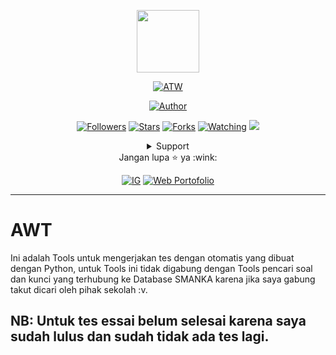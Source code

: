 <p align="center">
<img src="https://nizar.tech/favicon/logo.png" width="100"/>
</p>
<p align="center">
<a href="#"><img title="ATW" src="https://img.shields.io/badge/AWT-blueviolet?style=for-the-badge"></a>
</p>
<p align="center">
<a href="https://github.com/nizariyf"><img title="Author" src="https://img.shields.io/badge/AUTHOR-NIZAR-orange.svg?style=for-the-badge&logo=github"></a>
</p>
<p align="center">
<a href="https://github.com/nizariyf/followers"><img title="Followers" src="https://img.shields.io/github/followers/nizariyf?color=blue&style=flat-square"></a>
<a href="https://github.com/nizariyf/AWT/stargazers/"><img title="Stars" src="https://img.shields.io/github/stars/nizariyf/AWT?color=red&style=flat-square"></a>
<a href="https://github.com/nizariyf/AWT/network/members"><img title="Forks" src="https://img.shields.io/github/forks/nizariyf/AWT?color=red&style=flat-square"></a>
<a href="https://github.com/nizariyf/AWT/watchers"><img title="Watching" src="https://img.shields.io/github/watchers/nizariyf/AWT?label=Watchers&color=blue&style=flat-square"></a>
<a href="https://hits.seeyoufarm.com"><img src="https://hits.seeyoufarm.com/api/count/incr/badge.svg?url=https%3A%2F%2Fgithub.com%2Fnizariyf%2FAWT&count_bg=%2379C83D&title_bg=%23555555&icon=probot.svg&icon_color=%2300FF6D&title=hits&edge_flat=false"/></a>
</p>
<div align="center">
 <details>
  <summary>Support</summary>
  <p align="center">
   <a href="https://trakteer.id/nizariyf" target="_blank"><img title="Trakteer" src="https://img.shields.io/badge/Trakteer-red?style=for-the-badge"></a>
   <a href="https://paypal.me/niyf1" target="_blank"><img title="Paypal" src="https://img.shields.io/badge/Paypal-blue?style=for-the-badge"></a>
  </p>
 </details>
 Jangan lupa ⭐️ ya :wink:
 <p align="center">
  <a href="https://instagram.com/nizariyf_/" target="_blank"><img title="IG" src="https://img.shields.io/badge/Follow-Instagram-orange"></a>
  <a href="https://nizar.tech" target="_blank"><img title="Web Portofolio" src="https://img.shields.io/badge/Website-Portofolio-blueviolet"></a>
 </p>
</div>

---
# AWT
Ini adalah Tools untuk mengerjakan tes dengan otomatis yang dibuat dengan Python, untuk Tools ini tidak digabung dengan Tools pencari soal dan kunci yang terhubung ke Database SMANKA karena jika saya gabung takut dicari oleh pihak sekolah :v.

NB: Untuk tes essai belum selesai karena saya sudah lulus dan sudah tidak ada tes lagi.
---
   
